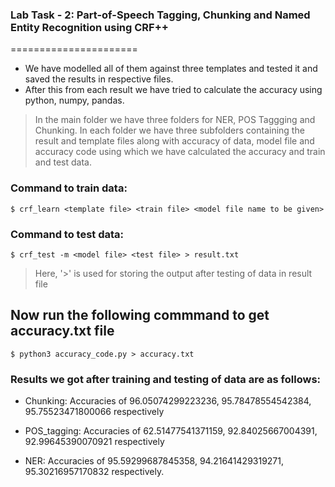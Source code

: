 ### Lab Task - 2: Part-of-Speech Tagging, Chunking and Named Entity Recognition using CRF++
======================

* We have modelled all of them against three templates and tested it and saved the results in respective files.
* After this from each result we have tried to calculate the accuracy using python, numpy, pandas.

> In the main folder we have three folders for NER, POS Taggging and Chunking. In each folder we have three subfolders containing the result and template files along with accuracy of data, model file and accuracy code using which we have calculated the accuracy and train and test data.

### Command to train data:
```
$ crf_learn <template file> <train file> <model file name to be given>
```

### Command to test data:
```
$ crf_test -m <model file> <test file> > result.txt
```

> Here, '>' is used for storing the output after testing of data in result file

## Now run the following commmand to get accuracy.txt file
```
$ python3 accuracy_code.py > accuracy.txt
```

### Results we got after training and testing of data are as follows:

* Chunking: Accuracies of 96.05074299223236, 95.78478554542384, 95.75523471800066 respectively

* POS_tagging: Accuracies of 62.51477541371159, 92.84025667004391, 92.99645390070921 respectively

* NER: Accuracies of 95.59299687845358, 94.21641429319271, 95.30216957170832 respectively.
